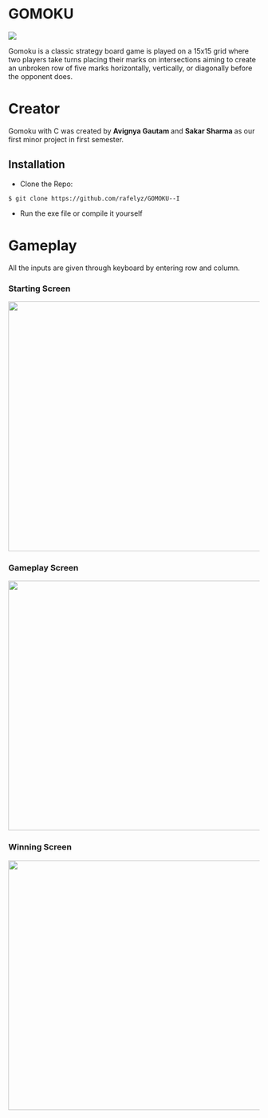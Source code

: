 # GOMOKU
<img src="https://img.shields.io/badge/C-blue?style=flat&logo=C" />

Gomoku is a classic strategy board game is played on a 15x15 grid where two players take turns placing their marks on intersections aiming to create an unbroken row of five marks horizontally, vertically, or diagonally before the opponent does. 

# Creator

<p>Gomoku with C was created by <b>Avignya Gautam </b> and <b> Sakar Sharma </b> as our first minor project in first semester.</p>

<h2> Installation </h2>

- Clone the Repo: <br>
```
$ git clone https://github.com/rafelyz/GOMOKU--I
```
- Run the exe file or compile it yourself <br>

# Gameplay

All the inputs are given through keyboard by entering row and column.

<h3> Starting Screen </h3>

<img src="https://us-east-1.tixte.net/uploads/entalecia.needs.rest/Gomoku_Start_Screen.png" height="500" width = "600"> <br>

<h3> Gameplay Screen </h3>

<img src="https://us-east-1.tixte.net/uploads/entalecia.needs.rest/Gomoku_Board_Display.png" height="500" width = "600">

<h3> Winning Screen </h3>

<img src = "https://us-east-1.tixte.net/uploads/entalecia.needs.rest/Gomoku_Winning_Condition.png" height="500" width = "600">
